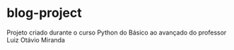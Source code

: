 # blog-project
Projeto criado durante o curso Python do Básico ao avançado do professor Luiz Otávio Miranda
